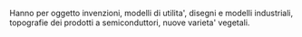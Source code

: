 Hanno per oggetto invenzioni, modelli di utilita', disegni e modelli industriali, topografie dei prodotti a semiconduttori, nuove varieta' vegetali.